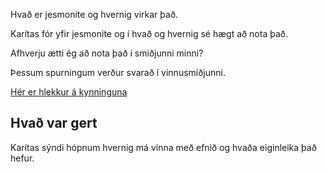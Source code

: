 Hvað er jesmonite og hvernig virkar það. 

Karítas fór yfir jesmonite og í hvað og hvernig sé hægt að nota það.

Afhverju ætti ég að nota það í smiðjunni minni?

Þessum spurningum verður svarað í vinnusmiðjunni. 

[Hér er hlekkur á kynninguna](https://github.com/Fab-Lab-Island/FLI_Boot_Camp_2024/blob/main/files/jesmonite/Jesmonite.pdf)


## Hvað var gert

Karítas sýndi hópnum hvernig má vinna með efnið og hvaða eiginleika það hefur.
